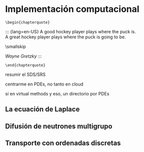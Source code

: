 # Implementación computacional

```{=latex}
\begin{chapterquote}
```
::: {lang=en-US}
A good hockey player plays where the puck is.  
A great hockey player plays where the puck is going to be.

\smallskip

_Wayne Gretzky_
:::
```{=latex}
\end{chapterquote}
```

resumir el SDS/SRS

centrarme en PDEs, no tanto en cloud

sí en virtual methods y eso, un directorio por PDEs

## La ecuación de Laplace

## Difusión de neutrones multigrupo

## Transporte con ordenadas discretas


